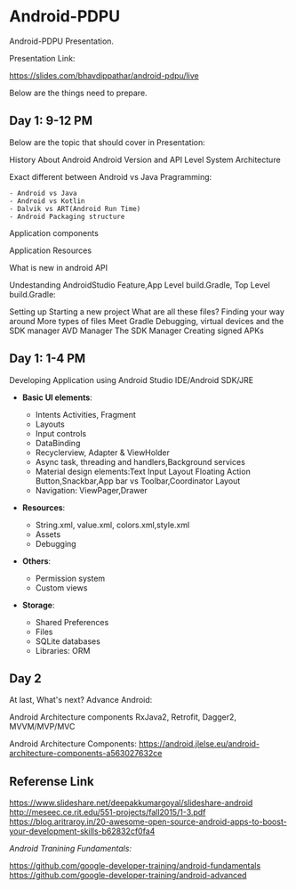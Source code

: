 # Android-PDPU

Android-PDPU Presentation.

Presentation Link:

https://slides.com/bhavdippathar/android-pdpu/live

Below are the things need to prepare.

## Day 1: 9-12 PM

Below are the topic that should cover in Presentation:

History About Android
Android Version and API Level
System Architecture

Exact different between Android vs Java Pragramming:

    - Android vs Java
    - Android vs Kotlin
    - Dalvik vs ART(Android Run Time)
    - Android Packaging structure

Application components

Application Resources

What is new in android API

Undestanding AndroidStudio Feature,App Level build.Gradle, Top Level build.Gradle:

Setting up
Starting a new project
What are all these files?
Finding your way around
More types of files
Meet Gradle
Debugging, virtual devices and the SDK manager
AVD Manager
The SDK Manager
Creating signed APKs

## Day 1: 1-4 PM

Developing Application using Android Studio IDE/Android SDK/JRE

- **Basic UI elements**:
  - Intents Activities, Fragment
  - Layouts
  - Input controls
  - DataBinding
  - Recyclerview, Adapter & ViewHolder
  - Async task, threading and handlers,Background services 
  - Material design elements:Text Input Layout Floating Action Button,Snackbar,App bar vs Toolbar,Coordinator Layout
  - Navigation: ViewPager,Drawer

- **Resources**:
  - String.xml, value.xml, colors.xml,style.xml
  - Assets
  - Debugging

- **Others**:
  - Permission system
  - Custom views

- **Storage**:
  - Shared Preferences
  - Files
  - SQLite databases
  - Libraries: ORM

## Day 2

At last, What's next? Advance Android:

Android Architecture components
RxJava2,
Retrofit,
Dagger2,
MVVM/MVP/MVC

Android Architecture Components:
https://android.jlelse.eu/android-architecture-components-a563027632ce

## Referense Link

https://www.slideshare.net/deepakkumargoyal/slideshare-android
http://meseec.ce.rit.edu/551-projects/fall2015/1-3.pdf
https://blog.aritraroy.in/20-awesome-open-source-android-apps-to-boost-your-development-skills-b62832cf0fa4

*Android Tranining Fundamentals:*

https://github.com/google-developer-training/android-fundamentals
https://github.com/google-developer-training/android-advanced
